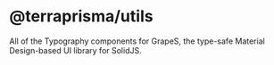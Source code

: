 # @terraprisma/utils

All of the Typography components for GrapeS, the type-safe Material Design-based UI library for SolidJS.

